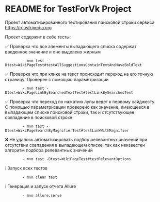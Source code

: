 # README for TestForVk Project

Проект автоматизированного тестирования поисковой строки сервиса https://ru.wikipedia.org

Проект содержит в себе тесты:

✅ Проверка что все элементы выпадающего списка содержат введенное значение и оно выделено жирным

            - mvn test -Dtest=WikiPageTest#testAllSuggestionsContainTextAndHaveBoldText

✅ Проверка что при клике на текст происходит переход на его точную страницу. Проверен с помощью параметризации

            - mvn test -Dtest=WikiPageLinkBySearchedTextTest#testLinkBySearchedText

✅ Проверка что переход по нажатию лупы ведет к первому сайджесту. С помощью параметризации проверено как значение, имеющееся в выпадающем списке поисковой строки, так и отсутствующее совпадение в поисковой строке

            - mvn test -Dtest=WikiPageSearchByMagnifierTest#testLinkWithMagnifier

❌ Не удалось автоматизировать подбор релевантных значений при отсутствии совпадения в выпадающем списке, так как неизвестен алгоритм подбора релевантных значений

            - mvn test -Dtest=WikiPageTest#testRelevantOptions


❕ Запуск всех тестов

            - mvn clean test

❕ Генерация и запуск отчета Allure

            - mvn allure:serve